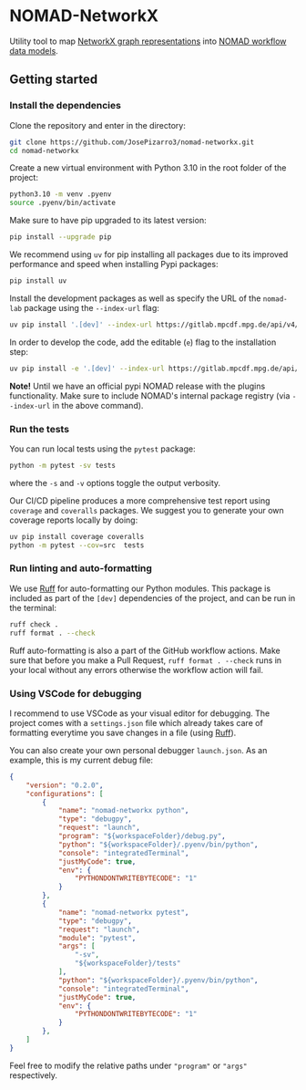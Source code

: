 # NOMAD-NetworkX
Utility tool to map [NetworkX graph representations](https://networkx.org/documentation/stable/index.html) into [NOMAD workflow data models](https://github.com/nomad-coe/nomad-schema-plugin-simulation-workflow).

## Getting started

### Install the dependencies

Clone the repository and enter in the directory:
```sh
git clone https://github.com/JosePizarro3/nomad-networkx.git
cd nomad-networkx
```

Create a new virtual environment with Python 3.10 in the root folder of the project:
```sh
python3.10 -m venv .pyenv
source .pyenv/bin/activate
```

Make sure to have pip upgraded to its latest version:
```sh
pip install --upgrade pip
```

We recommend using `uv` for pip installing all packages due to its improved performance and speed when installing Pypi packages:
```sh
pip install uv
```

Install the development packages as well as specify the URL of the `nomad-lab` package using the `--index-url` flag:
```sh
uv pip install '.[dev]' --index-url https://gitlab.mpcdf.mpg.de/api/v4/projects/2187/packages/pypi/simple
```

In order to develop the code, add the editable (`e`) flag to the installation step:
```sh
uv pip install -e '.[dev]' --index-url https://gitlab.mpcdf.mpg.de/api/v4/projects/2187/packages/pypi/simple
```

**Note!**
Until we have an official pypi NOMAD release with the plugins functionality. Make
sure to include NOMAD's internal package registry (via `--index-url` in the above command).

### Run the tests

You can run local tests using the `pytest` package:

```sh
python -m pytest -sv tests
```

where the `-s` and `-v` options toggle the output verbosity.

Our CI/CD pipeline produces a more comprehensive test report using `coverage` and `coveralls` packages. We suggest you to generate your own coverage reports locally by doing:

```sh
uv pip install coverage coveralls
python -m pytest --cov=src  tests
```

### Run linting and auto-formatting

We use [Ruff](https://docs.astral.sh/ruff/) for auto-formatting our Python modules. This package is included as part of the `[dev]` dependencies of the project, and can be run in the terminal:

```sh
ruff check .
ruff format . --check
```

Ruff auto-formatting is also a part of the GitHub workflow actions. Make sure that before you make a Pull Request, `ruff format . --check` runs in your local without any errors otherwise the workflow action will fail.

### Using VSCode for debugging

I recommend to use VSCode as your visual editor for debugging. The project comes with a `settings.json` file which already takes care of formatting everytime you save changes in a file (using [Ruff](https://docs.astral.sh/ruff/)).

You can also create your own personal debugger `launch.json`. As an example, this is my current debug file:
```json
{
    "version": "0.2.0",
    "configurations": [
        {
            "name": "nomad-networkx python",
            "type": "debugpy",
            "request": "launch",
            "program": "${workspaceFolder}/debug.py",
            "python": "${workspaceFolder}/.pyenv/bin/python",
            "console": "integratedTerminal",
            "justMyCode": true,
            "env": {
                "PYTHONDONTWRITEBYTECODE": "1"
            }
        },
        {
            "name": "nomad-networkx pytest",
            "type": "debugpy",
            "request": "launch",
            "module": "pytest",
            "args": [
                "-sv",
                "${workspaceFolder}/tests"
            ],
            "python": "${workspaceFolder}/.pyenv/bin/python",
            "console": "integratedTerminal",
            "justMyCode": true,
            "env": {
                "PYTHONDONTWRITEBYTECODE": "1"
            }
        },
    ]
}
```

Feel free to modify the relative paths under `"program"` or `"args"` respectively.